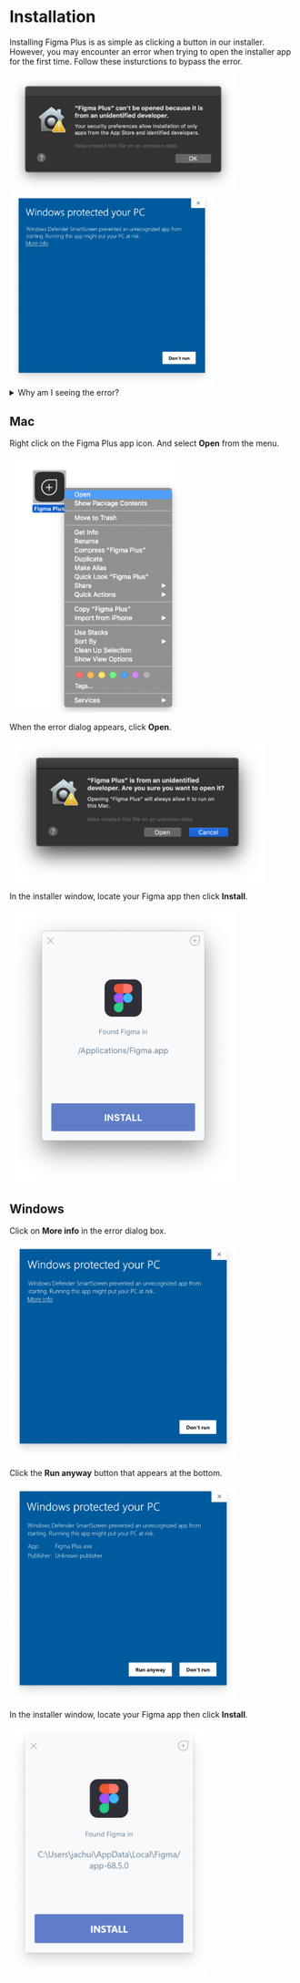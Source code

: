 # Installation

Installing Figma Plus is as simple as clicking a button in our installer. However, you may encounter an error when trying to open the installer app for the first time. Follow these insturctions to bypass the error.

<img src="images/warningMac1.png" width="400">

<img src="images/warningWindows1.png" width="360">

<details><summary>Why am I seeing the error?</summary>
<p>

Apps on Windows and Mac are usually signed with code signatures that verify the identities of their developers. However, these code signatures cost hundreds of dollars to obtain.

Figma Plus is a free and non-profit project. We did not invest in getting code signatures so you will see an error warning about unidentified developers when opening our installer apps.

</p>
</details>

## Mac

Right click on the Figma Plus app icon. And select **Open** from the menu.

<img src="images/rightClick.png" width="300">

When the error dialog appears, click **Open**.

<img src="images/warningMac2.png" width="450">

In the installer window, locate your Figma app then click **Install**.

<img src="images/installerMac.png" width="400">

## Windows

Click on **More info** in the error dialog box.

<img src="images/warningWindows1.png" width="400">

Click the **Run anyway** button that appears at the bottom.

<img src="images/warningWindows2.png" width="400">

In the installer window, locate your Figma app then click **Install**.

<img src="images/installerWindows.png" width="350">
